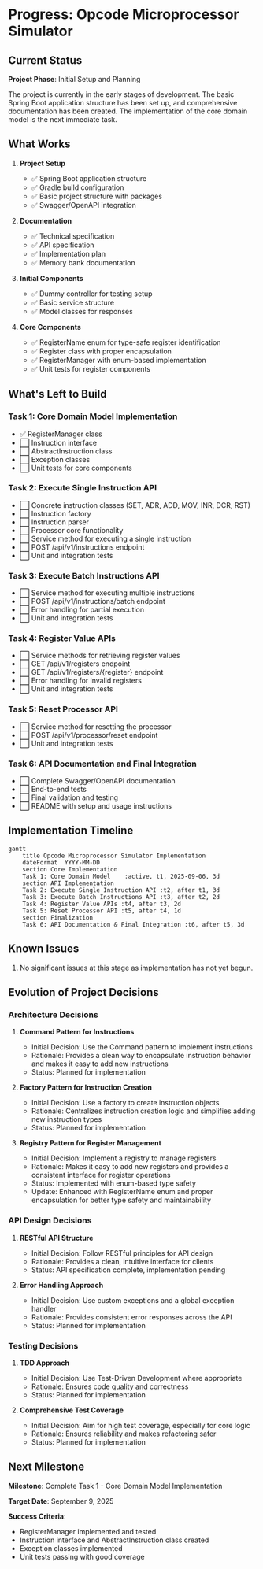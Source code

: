 # Progress: Opcode Microprocessor Simulator

## Current Status

**Project Phase**: Initial Setup and Planning

The project is currently in the early stages of development. The basic Spring Boot application structure has been set up, and comprehensive documentation has been created. The implementation of the core domain model is the next immediate task.

## What Works

1. **Project Setup**
   - ✅ Spring Boot application structure
   - ✅ Gradle build configuration
   - ✅ Basic project structure with packages
   - ✅ Swagger/OpenAPI integration

2. **Documentation**
   - ✅ Technical specification
   - ✅ API specification
   - ✅ Implementation plan
   - ✅ Memory bank documentation

3. **Initial Components**
   - ✅ Dummy controller for testing setup
   - ✅ Basic service structure
   - ✅ Model classes for responses

4. **Core Components**
   - ✅ RegisterName enum for type-safe register identification
   - ✅ Register class with proper encapsulation
   - ✅ RegisterManager with enum-based implementation
   - ✅ Unit tests for register components

## What's Left to Build

### Task 1: Core Domain Model Implementation
- ✅ RegisterManager class
- ⬜ Instruction interface
- ⬜ AbstractInstruction class
- ⬜ Exception classes
- ⬜ Unit tests for core components

### Task 2: Execute Single Instruction API
- ⬜ Concrete instruction classes (SET, ADR, ADD, MOV, INR, DCR, RST)
- ⬜ Instruction factory
- ⬜ Instruction parser
- ⬜ Processor core functionality
- ⬜ Service method for executing a single instruction
- ⬜ POST /api/v1/instructions endpoint
- ⬜ Unit and integration tests

### Task 3: Execute Batch Instructions API
- ⬜ Service method for executing multiple instructions
- ⬜ POST /api/v1/instructions/batch endpoint
- ⬜ Error handling for partial execution
- ⬜ Unit and integration tests

### Task 4: Register Value APIs
- ⬜ Service methods for retrieving register values
- ⬜ GET /api/v1/registers endpoint
- ⬜ GET /api/v1/registers/{register} endpoint
- ⬜ Error handling for invalid registers
- ⬜ Unit and integration tests

### Task 5: Reset Processor API
- ⬜ Service method for resetting the processor
- ⬜ POST /api/v1/processor/reset endpoint
- ⬜ Unit and integration tests

### Task 6: API Documentation and Final Integration
- ⬜ Complete Swagger/OpenAPI documentation
- ⬜ End-to-end tests
- ⬜ Final validation and testing
- ⬜ README with setup and usage instructions

## Implementation Timeline

```mermaid
gantt
    title Opcode Microprocessor Simulator Implementation
    dateFormat  YYYY-MM-DD
    section Core Implementation
    Task 1: Core Domain Model    :active, t1, 2025-09-06, 3d
    section API Implementation
    Task 2: Execute Single Instruction API :t2, after t1, 3d
    Task 3: Execute Batch Instructions API :t3, after t2, 2d
    Task 4: Register Value APIs :t4, after t3, 2d
    Task 5: Reset Processor API :t5, after t4, 1d
    section Finalization
    Task 6: API Documentation & Final Integration :t6, after t5, 3d
```

## Known Issues

1. No significant issues at this stage as implementation has not yet begun.

## Evolution of Project Decisions

### Architecture Decisions

1. **Command Pattern for Instructions**
   - Initial Decision: Use the Command pattern to implement instructions
   - Rationale: Provides a clean way to encapsulate instruction behavior and makes it easy to add new instructions
   - Status: Planned for implementation

2. **Factory Pattern for Instruction Creation**
   - Initial Decision: Use a factory to create instruction objects
   - Rationale: Centralizes instruction creation logic and simplifies adding new instruction types
   - Status: Planned for implementation

3. **Registry Pattern for Register Management**
   - Initial Decision: Implement a registry to manage registers
   - Rationale: Makes it easy to add new registers and provides a consistent interface for register operations
   - Status: Implemented with enum-based type safety
   - Update: Enhanced with RegisterName enum and proper encapsulation for better type safety and maintainability

### API Design Decisions

1. **RESTful API Structure**
   - Initial Decision: Follow RESTful principles for API design
   - Rationale: Provides a clean, intuitive interface for clients
   - Status: API specification complete, implementation pending

2. **Error Handling Approach**
   - Initial Decision: Use custom exceptions and a global exception handler
   - Rationale: Provides consistent error responses across the API
   - Status: Planned for implementation

### Testing Decisions

1. **TDD Approach**
   - Initial Decision: Use Test-Driven Development where appropriate
   - Rationale: Ensures code quality and correctness
   - Status: Planned for implementation

2. **Comprehensive Test Coverage**
   - Initial Decision: Aim for high test coverage, especially for core logic
   - Rationale: Ensures reliability and makes refactoring safer
   - Status: Planned for implementation

## Next Milestone

**Milestone**: Complete Task 1 - Core Domain Model Implementation

**Target Date**: September 9, 2025

**Success Criteria**:
- RegisterManager implemented and tested
- Instruction interface and AbstractInstruction class created
- Exception classes implemented
- Unit tests passing with good coverage
